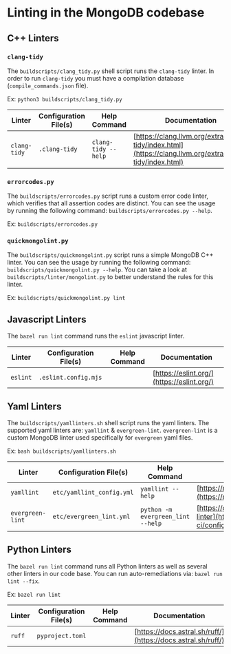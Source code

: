 # Linting in the MongoDB codebase

## C++ Linters

### `clang-tidy`

The `buildscripts/clang_tidy.py` shell script runs the `clang-tidy` linter. In order to run
`clang-tidy` you must have a compilation database (`compile_commands.json` file).

Ex: `python3 buildscripts/clang_tidy.py`

| Linter       | Configuration File(s) | Help Command        | Documentation                                                                                            |
| ------------ | --------------------- | ------------------- | -------------------------------------------------------------------------------------------------------- |
| `clang-tidy` | `.clang-tidy`         | `clang-tidy --help` | [https://clang.llvm.org/extra/clang-tidy/index.html](https://clang.llvm.org/extra/clang-tidy/index.html) |

### `errorcodes.py`

The `buildscripts/errorcodes.py` script runs a custom error code linter, which verifies that all
assertion codes are distinct. You can see the usage by running the following command:
`buildscripts/errorcodes.py --help`.

Ex: `buildscripts/errorcodes.py`

### `quickmongolint.py`

The `buildscripts/quickmongolint.py` script runs a simple MongoDB C++ linter. You can see the usage
by running the following command: `buildscripts/quickmongolint.py --help`. You can take a look at
`buildscripts/linter/mongolint.py` to better understand the rules for this linter.

Ex: `buildscripts/quickmongolint.py lint`

## Javascript Linters

The `bazel run lint` command runs the `eslint` javascript linter.

| Linter   | Configuration File(s) | Help Command | Documentation                              |
| -------- | --------------------- | ------------ | ------------------------------------------ |
| `eslint` | `.eslint.config.mjs`  |              | [https://eslint.org/](https://eslint.org/) |

## Yaml Linters

The `buildscripts/yamllinters.sh` shell script runs the yaml linters. The supported yaml linters
are: `yamllint` & `evergreen-lint`. `evergreen-lint` is a custom MongoDB linter used specifically
for `evergreen` yaml files.

Ex: `bash buildscripts/yamllinters.sh`

| Linter           | Configuration File(s)     | Help Command                      | Documentation                                                                                  |
| ---------------- | ------------------------- | --------------------------------- | ---------------------------------------------------------------------------------------------- |
| `yamllint`       | `etc/yamllint_config.yml` | `yamllint --help`                 | [https://readthedocs.org/projects/yamllint/](https://readthedocs.org/projects/yamllint/)       |
| `evergreen-lint` | `etc/evergreen_lint.yml`  | `python -m evergreen_lint --help` | [https://github.com/evergreen-ci/config-linter](https://github.com/evergreen-ci/config-linter) |

## Python Linters

The `bazel run lint` command runs all Python linters as well as several other linters in our code base. You can
run auto-remediations via:
`bazel run lint --fix`.

Ex: `bazel run lint`

| Linter | Configuration File(s) | Help Command | Documentation                                                |
| ------ | --------------------- | ------------ | ------------------------------------------------------------ |
| `ruff` | `pyproject.toml`      |              | [https://docs.astral.sh/ruff/](https://docs.astral.sh/ruff/) |
